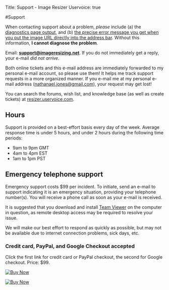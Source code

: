 Title: Support - Image Resizer
Uservoice: true

#Support

When contacting support about a problem, *please* include (a) the [diagnostics page output](/plugins/diagnostics), and (b) [the precise error message you get when you put the image URL directly into the address bar](/docs/geterror). Without this information, **I cannot diagnose the problem**.

Email:  **support@imageresizing.net**. If you do not immediately get a reply, your e-mail *did not arrive*. 

Both online tickets and this e-mail address are immediately forwarded to my personal e-mail account, so please use them! It helps me track support requests in a more organized manner. If you e-mail me at my personal e-mail address (nathanael.jones@gmail.com), your request may get lost!

You can search the forums, wish list, and knowledge base (as well as create tickets) at [resizer.uservoice.com](http://resizer.uservoice.com/).

## Hours

Support is provided on a best-effort basis every day of the week. Average response time is under 5 hours, and under 2 hours during the following time periods:

* 9am to 9pm GMT
* 4am to 4pm EST
* 1am to 1pm PST


## Emergency telephone support

Emergency support costs $99 per incident. To initiate, send an e-mail to support indicating it is an emergency situation, providing your telephone number(s).
You will receive a phone call as soon as your e-mail is received.

It is suggested that you download and install [Team Viewer](http://teamviewer.com) on the computer in question, as remote desktop access may be required to resolve your issue.

We will make our best effort to respond as quickly as possible, but may not be available due to internet connection problems, sick days, etc.


### Credit card, PayPal, and Google Checkout accepted

Click the first link for credit card or PayPal checkout, the second for Google checkout. Price: $99.

<a href="https://www.e-junkie.com/ecom/gb.php?i=939690&amp;c=single&amp;cl=41912" target="ejejcsingle"><img src="http://www.e-junkie.com/ej/x-click-butcc.gif" border="0" alt="Buy Now"/></a>

<a href="https://www.e-junkie.com/ecom/gb.php?i=939690&amp;c=gc&amp;cl=41912&amp;ejc=4"><img src="https://checkout.google.com/buttons/checkout.gif?merchant_id=458177065889728&amp;w=160&amp;h=43&amp;style=trans&amp;variant=text&amp;loc=en_US" border="0" alt="Buy Now"/></a>